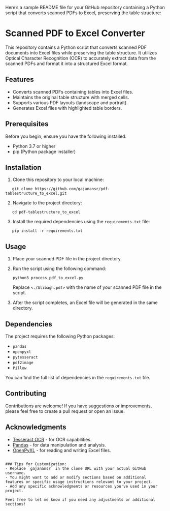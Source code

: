 Here’s a sample README file for your GitHub repository containing a Python script that converts scanned PDFs to Excel, preserving the table structure:

# Scanned PDF to Excel Converter

This repository contains a Python script that converts scanned PDF documents into Excel files while preserving the table structure. It utilizes Optical Character Recognition (OCR) to accurately extract data from the scanned PDFs and format it into a structured Excel format.

## Features

- Converts scanned PDFs containing tables into Excel files.
- Maintains the original table structure with merged cells.
- Supports various PDF layouts (landscape and portrait).
- Generates Excel files with highlighted table borders.

## Prerequisites

Before you begin, ensure you have the following installed:

- Python 3.7 or higher
- pip (Python package installer)

## Installation

1. Clone this repository to your local machine:
```
   git clone https://github.com/gajanansr/pdf-tablestructure_to_excel.git
```

2. Navigate to the project directory:
```
   cd pdf-tablestructure_to_excel
```

3. Install the required dependencies using the `requirements.txt` file:
```
   pip install -r requirements.txt
```

## Usage

1. Place your scanned PDF file in the project directory.
2. Run the script using the following command:

   ```
   python3 process_pdf_to_excel.py
   ```

   Replace `<./Alibagh.pdf>` with the name of your scanned PDF file in the script.

3. After the script completes, an Excel file will be generated in the same directory.

## Dependencies

The project requires the following Python packages:

- `pandas`
- `openpyxl`
- `pytesseract`
- `pdf2image`
- `Pillow`

You can find the full list of dependencies in the `requirements.txt` file.

## Contributing

Contributions are welcome! If you have suggestions or improvements, please feel free to create a pull request or open an issue.

## Acknowledgments

- [Tesseract OCR](https://github.com/tesseract-ocr/tesseract) - for OCR capabilities.
- [Pandas](https://pandas.pydata.org/) - for data manipulation and analysis.
- [OpenPyXL](https://openpyxl.readthedocs.io/) - for reading and writing Excel files.
```

### Tips for Customization:
- Replace `gajanansr` in the clone URL with your actual GitHub username.
- You might want to add or modify sections based on additional features or specific usage instructions relevant to your project.
- Add any specific acknowledgments or resources you've used in your project.

Feel free to let me know if you need any adjustments or additional sections!
